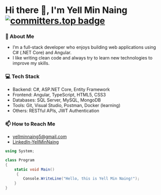 # Hi there 👋, I'm Yell Min Naing [![committers.top badge](https://user-badge.committers.top/myanmar_private/YellMinNaing-micro.svg)](https://user-badge.committers.top/myanmar_private/YellMinNaing-micro)

### 🔭 About Me
- I’m a full-stack developer who enjoys building web applications using C# (.NET Core) and Angular.
- I like writing clean code and always try to learn new technologies to improve my skills.


### 💻 Tech Stack
- Backend: C#, ASP.NET Core, Entity Framework
- Frontend: Angular, TypeScript, HTML5, CSS3
- Databases: SQL Server, MySQL, MongoDB
- Tools: Git, Visual Studio, Postman, Docker (learning)
- Others: RESTful APIs, JWT Authentication

### 📫 How to Reach Me
- [yellminnaing5@gmail.com](mailto:yellminnaing5@gmail.com)
- [LinkedIn-YellMinNaing](https://www.linkedin.com/in/yellminnaing/)

```csharp
using System;

class Program
{
    static void Main()
     {
        Console.WriteLine("Hello, this is Yell Min Naing!");
    }
}
